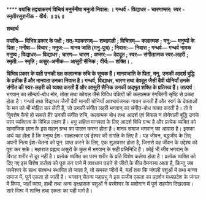 **** **वयांसि तद्व्याकरणं विचित्रं** **मनुर्मनीषा मनुजो निवास: ।** **गन्धर्व** **-** **विद्याधर** **-** **चारणाप्सर:** **स्वर** **-** **स्मृतीरसुरानीक** **-** **वीर्य: ॥ ३६॥** 

**शब्दार्थ** 

**वयांसि—** **विभिन्न प्रकार के पक्षी** **; तत्-व्याकरणम्—** **शब्दावली** **; विचित्रम्—** **कलात्मक** **; मनु:—** **मनुष्यों के पिता** **; मनीषा—** **विचार** **; मनुज:—** **मानव जाति (मनु-पुत्र)** **; निवास:—** **निवास** **; गन्धर्व—** **गन्धर्व नामक मनुष्य** **; विद्याधर—** **विद्याधर** **; चारण—** **चारण** **; अप्सर:—** **देवदूत** **; स्वर—** **संगीतात्मक स्वर-लहरी** **; स्मृती:—** **स्मृति** **; असुर-अनीक—** **आसुरी सैनिक** **; वीर्य:—** **शक्ति।** **.** 

**विभिन्न प्रकार के पक्षी उनकी दक्ष कलात्मक रुचि के सूचक हैं। मानवजाति के पिता, मनु,** **उनकी आदर्श बुद्धि के प्रतीक हैं और मानवता उनका निवास है। गन्धर्व, विद्याधर, चारण तथा** **देवदूत जैसी दैवी योनियाँ उनके संगीत की स्वर-लहरी को व्यक्त करती हैं और आसुरी सैनिक** **उनकी अद्भुत शक्ति के प्रतिरूप हैं।** **तात्पर्य** : भगवान् का सौन्दर्य-बोध मोर, तोता तथा कोयल जैसे विविध पक्षियों की कलात्मक रंगबिरंगी सृष्टि से प्रकट होता है। गन्धर्व तथा विद्याधर जैसी दैवी मानवी योनियाँ आश्चर्यजनक गायन करती हैं और स्वर्ग के देवताओं के मन को भी मोहित कर लेती हैं, जो उनकी संगीत लहरी भगवान् का संगीत-बोध व्यक्त करती है। तो वे निॢवशेष कैसे हो सकते हैं? उनकी संगीत रुचि, कलात्मक बोध तथा आदर्श एवं विफल न होनेवाली बुद्धि उनके परम व्यक्तित्व के विभिन्न लक्षण हैं। *मनु संहिता*  मानवता के लिए आदर्श विधि ग्रन्थ है और प्रत्येक व्यक्ति को सामाजिक ज्ञान के इस महान् ग्रन्थ का पालन करना होता है। मानव समाज भगवान् का आवास है। इसका अर्थ यह होता है कि मनुष्य ईश- साक्षात्कार एवं ईश्वर की संगति के लिए है। यह जीवन, बद्धजीव के लिए अपनी नित्य ईश-चेतना को पुन: प्राप्त करने के लिए, एक सुअवसर होता है, जिससे वह जीवन के उद्देश्य को पूरा कर सके। महाराज प्रह्लाद असुरों के कुल में भगवान् के सही प्रतिनिधि हैं। कोई भी जीव भगवान् के विराट शरीर से दूर नहीं है। प्रत्येक व्यक्ति का परम शरीर के प्रति विशेष कर्तव्य होता है। प्रत्येक व्यक्ति को दिए गए इस विशेष कर्तव्य को पूरा कर पाने में व्यवधान पडऩे से जीवों के बीच वैमनस्य आता है, किन्तु जब परमेश्वर के साथ सश्बन्ध स्थापित हो जाता है, तो समस्त जीवों में, यहाँ तक कि जंगली पशुओं में तथा मानव समाज में, पूर्ण एकता हो जाती है। भगवान् चैतन्य महाप्रभु ने इस सजीव एकता का प्रदर्शन मध्यप्रदेश के जंगल में किया, जहाँ व्याघ्र, हाथी तथा अन्य ङ्क्षहसक पशुओं ने परमेश्वर के यशोगान में पूर्ण सहयोग दिखलाया। सारे विश्व में शान्ति तथा एकता का यही मार्ग है। 